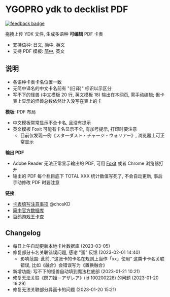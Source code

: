 # YGOPRO ydk to decklist PDF

[![feedback badge](https://img.shields.io/badge/点我反馈-lightgrey?style=flat-square&logo=coveralls)](https://www.wjx.cn/vm/Q0KmBoa.aspx#)


拖拽上传 YDK 文件, 生成多语种 **可编辑** PDF 卡表

- 支持语种: 日文, 简中, 英文
- 支持 PDF 模板: [简中](https://db.yugioh-card-cn.com/%E6%B8%B8%E6%88%8F%E7%8E%8B%E7%89%8C%E8%A1%A8-%E7%AE%80%E4%B8%AD.pdf), 英文

## 说明

- 各语种卡表卡名位置一致
- 无简中译名的中文卡名前有 "(旧译)" 标识以示区分
- 写不下的怪兽 (中文模板 20 行, 英文模板 18) 输出在本网页, 需手动编辑; 但卡表上显示的怪兽总数依然计入没写在表上的卡

**模板:** PDF 布局

- 中文模板常常显示不全卡名, 且没有提示
- 英文模板 Foxit 可能有卡名显示不全, 有加号提示, 打印时要注意
  - 目前仅发现一例《スターダスト・チャージ・ウォリアー》, 浏览器上可正常显示

**输出 PDF**

- Adobe Reader 无法正常显示输出的 PDF, 可用 [Foxit](https://www.foxit.com/pdf-reader/) 或者 Chrome 浏览器打开
- 输出的 PDF 每个栏目底下 TOTAL XXX 统计数值写死了, 不会自动更新, 事后手动修改 PDF 时要注意

**链接**

- [卡表填写注意事项](https://mp.weixin.qq.com/s/lpKTkOnqrGFfsjROtoJUKA) @chosKD
- [简中官方数据库](https://db.yugioh-card-cn.com/)
- [百鸽游戏王卡查](https://ygocdb.com/)

## Changelog

- 每日上午自动更新本地卡片数据库 (2023-03-05)
- 修复部分卡名关联错误问题, 感谢 "蛋" 反馈 (2023-02-01 14:40)
  - 影响范围: 此前, "这张卡的卡名在规则上当作「xx」使用" 这类卡卡名关联错误, 比如《融合》会错误写为《置换融合》
- 新增功能: 写不下的怪兽自动填到魔法栏底部 (2023-01-21 10:21)
- 修复无法关联《閃刀姫－アザレア》(id 100200228) 的问题 (2023-01-20 16:29)
- 修复无法关联部分异画卡的问题 (2023-01-20 15:21)
